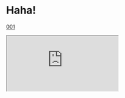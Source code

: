 # Haha!


[001](https://raw.githubusercontent.com/OpenPecha/P000002/master/P000002.opf/base/v001.txt)


<iframe src="https://ngawangtrinley.github.io/P000002-test/P000002.opf/base/v001.md"></iframe>
